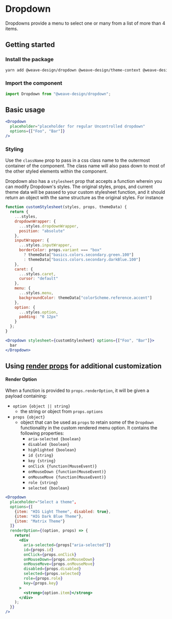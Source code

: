 # Dropdown

Dropdowns provide a menu to select one or many from a list of more than 4 items.

## Getting started

### Install the package

```bash
yarn add @weave-design/dropdown @weave-design/theme-context @weave-design/theme-data
```

### Import the component

```js
import Dropdown from "@weave-design/dropdown";
```

## Basic usage

```jsx
<Dropdown
  placeholder="placeholder for regular Uncontrolled dropdown"
  options={["Foo", "Bar"]}
/>
```

### Styling

Use the `className` prop to pass in a css class name to the outermost container of the component. The class name will also pass down to most of the other styled elements within the component.

Dropdown also has a `stylesheet` prop that accepts a function wherein you can modify Dropdown's styles. The original styles, props, and current theme data will be passed to your custom stylesheet function, and it should return an object with the same structure as the original styles. For instance

```jsx
function customStylesheet(styles, props, themeData) {
  return {
    ...styles,
    dropdownWrapper: {
      ...styles.dropdownWrapper,
      position: "absolute"
    },
    inputWrapper: {
      ...styles.inputWrapper,
      borderColor: props.variant === "box"
        ? themeData["basics.colors.secondary.green.100"]
        : themeData["basics.colors.secondary.darkBlue.100"]
    },
    caret: {
      ...styles.caret,
      cursor: "default"
    },
    menu: {
      ...styles.menu,
      backgroundColor: themeData["colorScheme.reference.accent"]
    },
    option: {
      ...styles.option,
      padding: "0 12px"
    }
  };
}

<Dropdown stylesheet={customStylesheet} options={["Foo", "Bar"]}>
  bar
</Dropdown>
```

## Using [render props][] for additional customization

[render props]: https://reactjs.org/docs/render-props.html

#### Render Option

When a function is provided to `props.renderOption`, it will be given a payload containing:

* `option {object || string}`
    - the string or object from `props.options`
* `props {object}`
    - object that can be used as `props` to retain some of the `Dropdown` functionality in the custom rendered menu option. It contains the following properties:
      - `aria-selected {boolean}` 
      - `disabled {boolean}`
      - `highlighted {boolean}`
      - `id {string}`
      - `key {string}` 
      - `onClick {function(MouseEvent)}`
      - `onMouseDown {function(MouseEvent)}`
      - `onMouseMove {function(MouseEvent)}`
      - `role {string}`
      - `selected {boolean}`

```jsx
<Dropdown
  placeholder="Select a theme",
  options={[
    {item: "HIG Light Theme", disabled: true}, 
    {item: "HIG Dark Blue Theme"}, 
    {item: "Matrix Theme"}
  ]}
  renderOption={(option, props) => {
    return(
      <div
        aria-selected={props["aria-selected"]}
        id={props.id}
        onClick={props.onClick}
        onMouseDown={props.onMouseDown}
        onMouseMove={props.onMouseMove}
        disabled={props.disabled}
        selected={props.selected}
        role={props.role}
        key={props.key}
      >
        <strong>{option.item}</strong>
      </div>
    );
  }}
/>
```
